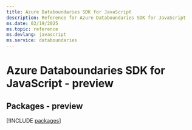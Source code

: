 ```yaml
---
title: Azure Databoundaries SDK for JavaScript
description: Reference for Azure Databoundaries SDK for JavaScript
ms.date: 02/19/2025
ms.topic: reference
ms.devlang: javascript
ms.service: databoundaries
---
```

# Azure Databoundaries SDK for JavaScript - preview
## Packages - preview
[!INCLUDE [packages](databoundaries-index.md)]